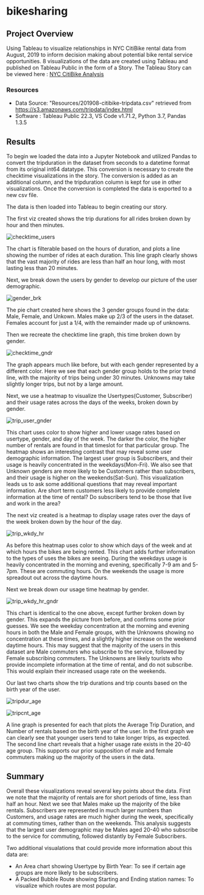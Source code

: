 # bikesharing

## Project Overview
Using Tableau to visualize relationships in NYC CitiBike rental data from August, 2019 to inform decision making about potential bike rental service opportunities. 8 visualizations of the data are created using Tableau and published on Tableau Public in the form of a Story. The Tableau Story can be viewed here : [NYC CitiBike Analysis](https://public.tableau.com/views/NYC_Citibike_Challenge_16679167714460/NYCCitibike?:language=en-US&publish=yes&:display_count=n&:origin=viz_share_link "link to dashboard")

### Resources
- Data Source: "Resources/201908-citibike-tripdata.csv" retrieved from https://s3.amazonaws.com/tripdata/index.html
- Software : Tableau Public 22.3, VS Code v1.71.2, Python 3.7, Pandas 1.3.5

## Results
To begin we loaded the data into a Jupyter Notebook and utilized Pandas to convert the tripduration in the dataset from seconds to a datetime format from its original int64 datatype. This conversion is necessary to create the checktime visualizations in the story. The conversion is added as an additional column, and the tripduration column is kept for use in other visualizations. Once the conversion is completed the data is exported to a new csv file.


The data is then loaded into Tableau to begin creating our story.

The first viz created shows the trip durations for all rides broken down by hour and then minutes.

![checktime_users](https://github.com/Jforbus/bikesharing/blob/main/Resources/checktime_users.png)

The chart is filterable based on the hours of duration, and plots a line showing the number of rides at each duration.
This line graph clearly shows that the vast majority of rides are less than half an hour long, with most lasting less than 20 minutes.


Next, we break down the users by gender to develop our picture of the user demographic.

![gender_brk](https://github.com/Jforbus/bikesharing/blob/main/Resources/gender_brk.png)

The pie chart created here shows the 3 gender groups found in the data: Male, Female, and Unkown. Males make up 2/3 of the users in the dataset. Females account for just a 1/4, with the remainder made up of unknowns.


Then we recreate the checktime line graph, this time broken down by gender.

![checktime_gndr](https://github.com/Jforbus/bikesharing/blob/main/Resources/checktime_gndr.png)

The graph appears much like before, but with each gender represented by a different color. Here we see that each gender group holds to the prior trend line, with the majority of trips being under 30 minutes. Unknowns may take slightly longer trips, but not by a large amount.


Next, we use a heatmap to visualize the Usertypes(Customer, Subscriber) and their usage rates across the days of the weeks, broken down by gender.

![trip_user_gnder](https://github.com/Jforbus/bikesharing/blob/main/Resources/trip_user_gnder.png)

This chart uses color to show higher and lower usage rates based on usertype, gender, and day of the week. The darker the color, the higher number of rentals are found in that timeslot for that particular group. The heatmap shows an interesting contrast that may reveal some user demographic information. The largest user group is Subscribers, and their usage is heavily concentrated in the weekdays(Mon-Fri). We also see that Unknown genders are more likely to be Customers rather than subscribers, and their usage is higher on the weekends(Sat-Sun). This visualization leads us to ask some additional questions that may reveal important information. Are short term customers less likely to provide complete information at the time of rental? Do subscribers tend to be those that live and work in the area?


The next viz created is a heatmap to display usage rates over the days of the week broken down by the hour of the day.

![trip_wkdy_hr](https://github.com/Jforbus/bikesharing/blob/main/Resources/trip_wkdy_hr.png)

As before this heatmap uses color to show which days of the week and at which hours the bikes are being rented. This chart adds further information to the types of uses the bikes are seeing. During the weekdays usage is heavily concentrated in the morning and evening, specifically 7-9 am and 5-7pm. These are commuting hours. On the weekends the usage is more spreadout out across the daytime hours.

Next we break down our usage time heatmap by gender.

![trip_wkdy_hr_gndr](https://github.com/Jforbus/bikesharing/blob/main/Resources/trip_wkdy_hr_gndr.png)

This chart is identical to the one above, except further broken down by gender. This expands the picture from before, and confirms some prior guesses. We see the weekday concentration at the morning and evening hours in both the Male and Female groups, with the Unknowns showing no concentration at these times, and a slightly higher increase on the weekend daytime hours. This may suggest that the majority of the users in this dataset are Male commuters who subscribe to the service, followed by Female subscribing commuters. The Unknowns are likely tourists who provide incomplete information at the time of rental, and do not subscribe. This would explain their increased usage rate on the weekends.

Our last two charts show the trip durations and trip counts based on the birth year of the user.

![tripdur_age](https://github.com/Jforbus/bikesharing/blob/main/Resources/tripdur_age.png)

![tripcnt_age](https://github.com/Jforbus/bikesharing/blob/main/Resources/tripcnt_age.png)

A line graph is presented for each that plots the Average Trip Duration, and Number of rentals based on the birth year of the user. In the first graph we can clearly see that younger users tend to take longer trips, as expected. The second line chart reveals that a higher usage rate exists in the 20-40 age group. This supports our prior supposition of male and female commuters making up the majority of the users in the data.

## Summary
Overall these visualizations reveal several key points about the data. First we note that the majority of rentals are for short periods of time, less than half an hour. Next we see that Males make up the majority of the bike rentals. Subscribers are represented in much larger numbers than Customers, and usage rates are much higher during the week, specifically at commuting times, rather than on the weekends. This analysis suggests that the largest user demographic may be Males aged 20-40 who subscribe to the service for commuting, followed distantly by Female Subscribers. 

Two additional visualations that could provide more information about this data are:

- An Area chart showing Usertype by Birth Year: To see if certain age groups are more likely to be subscribers.
- A Packed Bubble Route showing Starting and Ending station names: To visualize which routes are most popular. 

